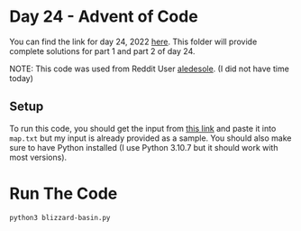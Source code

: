 # Day 24 - Advent of Code

You can find the link for day 24, 2022 [here](https://adventofcode.com/2022/day/24). This folder will provide complete solutions for part 1 and part 2 of day 24.

NOTE: This code was used from Reddit User [aledesole](https://carbon.now.sh/?bg=rgba%28171%2C+184%2C+195%2C+1%29&t=seti&wt=none&l=python&width=901&ds=true&dsyoff=20px&dsblur=68px&wc=true&wa=false&pv=56px&ph=56px&ln=false&fl=1&fm=Hack&fs=14px&lh=133%25&si=false&es=2x&wm=false&code=from%2520math%2520import%2520lcm%250A%250Ainp%2520%253D%2520open%280%29.read%28%29.splitlines%28%29%250AY%252C%2520X%2520%253D%2520len%28inp%29%252C%2520len%28inp%255B0%255D%29%250AZ%2520%253D%2520lcm%28Y%2520-%25202%252C%2520X%2520-%25202%29%250AL%2520%253D%2520%257B%250A%2520%2520%2520%2520%28i%2520%252B%2520j%2520*%25201j%252C%2520%257B%2522%253E%2522%253A%25201%252C%2520%2522v%2522%253A%25201j%252C%2520%2522%253C%2522%253A%2520-1%252C%2520%2522%255E%2522%253A%2520-1j%257D%255Bv%255D%29%250A%2520%2520%2520%2520for%2520j%252C%2520l%2520in%2520enumerate%28inp%252C%2520-1%29%250A%2520%2520%2520%2520for%2520i%252C%2520v%2520in%2520enumerate%28l%252C%2520-1%29%250A%2520%2520%2520%2520if%2520%2522%2523%2522%2520%21%253D%2520v%2520%21%253D%2520%2522.%2522%250A%257D%250A%250A%250Adef%2520isInside%28pos%29%253A%2520%2520%2523%2520True%2520iff%2520not%2520a%2520wall%250A%2520%2520%2520%2520ins%2520%253D%25200%2520%253C%2520pos.real%2520%253C%2520X%2520-%25201%2520and%25200%2520%253C%2520pos.imag%2520%253C%2520Y%2520-%25201%250A%2520%2520%2520%2520return%2520ins%2520or%2520pos%2520%253D%253D%25201%2520or%2520pos%2520%253D%253D%2520X%2520-%25202%2520%252B%2520%28Y%2520-%25201%29%2520*%25201j%250A%250A%250Adef%2520lizardPos%28pos%252C%2520d%252C%2520n%29%253A%2520%2520%2523%2520where%2520lizard%2520at%2520after%2520n%2520steps%2520%28in%2520lizard%2520coords%29%250A%2520%2520%2520%2520pos%2520%252B%253D%2520n%2520*%2520d%250A%2520%2520%2520%2520return%2520pos.real%2520%2525%2520%28X%2520-%25202%29%2520%252B%2520%28pos.imag%2520%2525%2520%28Y%2520-%25202%29%29%2520*%25201j%250A%250A%250Adef%2520find%28start%252C%2520end%252C%2520steps%29%253A%250A%2520%2520%2520%2520res%2520%253D%2520-1%250A%2520%2520%2520%2520visited%2520%253D%2520set%28%29%250A%2520%2520%2520%2520nmoves%2520%253D%2520%255Bstart%255D%250A%2520%2520%2520%2520while%2520nmoves%253A%250A%2520%2520%2520%2520%2520%2520%2520%2520moves%252C%2520nmoves%2520%253D%2520nmoves%252C%2520%255B%255D%250A%2520%2520%2520%2520%2520%2520%2520%2520S%2520%253D%2520%257B%250A%2520%2520%2520%2520%2520%2520%2520%2520%2520%2520%2520%2520lizardPos%28pos%252C%2520d%252C%2520steps%29%2520%252B%25201%2520%252B%25201j%2520for%2520pos%252C%2520d%2520in%2520L%250A%2520%2520%2520%2520%2520%2520%2520%2520%257D%2520%2520%2523%2520positions%2520occupied%2520by%2520lizards%2520%28in%2520map%2520coords%29%250A%2520%2520%2520%2520%2520%2520%2520%2520for%2520p%2520in%2520moves%253A%250A%2520%2520%2520%2520%2520%2520%2520%2520%2520%2520%2520%2520if%2520%28p%252C%2520steps%2520%2525%2520Z%29%2520in%2520visited%253A%250A%2520%2520%2520%2520%2520%2520%2520%2520%2520%2520%2520%2520%2520%2520%2520%2520continue%250A%2520%2520%2520%2520%2520%2520%2520%2520%2520%2520%2520%2520visited.add%28%28p%252C%2520steps%2520%2525%2520Z%29%29%250A%2520%2520%2520%2520%2520%2520%2520%2520%2520%2520%2520%2520if%2520p%2520%253D%253D%2520end%253A%250A%2520%2520%2520%2520%2520%2520%2520%2520%2520%2520%2520%2520%2520%2520%2520%2520res%252C%2520nmoves%2520%253D%2520steps%252C%2520%255B%255D%250A%2520%2520%2520%2520%2520%2520%2520%2520%2520%2520%2520%2520%2520%2520%2520%2520break%250A%2520%2520%2520%2520%2520%2520%2520%2520%2520%2520%2520%2520if%2520p%2520not%2520in%2520S%253A%2520%2523%2520we%2520don%27t%2520run%2520into%2520a%2520lizard%250A%2520%2520%2520%2520%2520%2520%2520%2520%2520%2520%2520%2520%2520%2520%2520%2520nmoves.append%28p%29%2520%2523%2520we%2520stay%250A%2520%2520%2520%2520%2520%2520%2520%2520%2520%2520%2520%2520%2520%2520%2520%2520nmoves.extend%28%2520%2523%2520we%2520move%250A%2520%2520%2520%2520%2520%2520%2520%2520%2520%2520%2520%2520%2520%2520%2520%2520%2520%2520%2520%2520%255B%250A%2520%2520%2520%2520%2520%2520%2520%2520%2520%2520%2520%2520%2520%2520%2520%2520%2520%2520%2520%2520%2520%2520%2520%2520p%2520%252B%2520dx%2520%252B%2520dy%2520*%25201j%250A%2520%2520%2520%2520%2520%2520%2520%2520%2520%2520%2520%2520%2520%2520%2520%2520%2520%2520%2520%2520%2520%2520%2520%2520for%2520dx%2520in%2520%28-1%252C%25200%252C%25201%29%250A%2520%2520%2520%2520%2520%2520%2520%2520%2520%2520%2520%2520%2520%2520%2520%2520%2520%2520%2520%2520%2520%2520%2520%2520for%2520dy%2520in%2520%28-1%252C%25200%252C%25201%29%250A%2520%2520%2520%2520%2520%2520%2520%2520%2520%2520%2520%2520%2520%2520%2520%2520%2520%2520%2520%2520%2520%2520%2520%2520if%2520%28dx%2520%253D%253D%25200%29%2520%21%253D%2520%28dy%2520%253D%253D%25200%29%2520and%2520isInside%28p%2520%252B%2520dx%2520%252B%2520dy%2520*%25201j%29%250A%2520%2520%2520%2520%2520%2520%2520%2520%2520%2520%2520%2520%2520%2520%2520%2520%2520%2520%2520%2520%255D%250A%2520%2520%2520%2520%2520%2520%2520%2520%2520%2520%2520%2520%2520%2520%2520%2520%29%250A%2520%2520%2520%2520%2520%2520%2520%2520steps%2520%252B%253D%25201%2520%2523%2520next%2520minute%250A%2520%2520%2520%2520return%2520res%250A%250A%250AstartToEnd%2520%253D%2520find%281%252C%2520X%2520-%25202%2520%252B%2520%28Y%2520-%25201%29%2520*%25201j%252C%25200%29%250AendToStart%2520%253D%2520find%28X%2520-%25202%2520%252B%2520%28Y%2520-%25201%29%2520*%25201j%252C%25201%252C%2520startToEnd%29%250AstartToEndAgain%2520%253D%2520find%281%252C%2520X%2520-%25202%2520%252B%2520%28Y%2520-%25201%29%2520*%25201j%252C%2520endToStart%29%250Aprint%28%2522Part1%253A%2520%2522%252C%2520startToEnd%29%250Aprint%28%2522Part2%253A%2520%2522%252C%2520startToEndAgain%29%250A). (I did not have time today)

## Setup

To run this code, you should get the input from [this link](https://adventofcode.com/2022/day/24/input) and paste it into `map.txt` but my input is already provided as a sample. You should also make sure to have Python installed (I use Python 3.10.7 but it should work with most versions).

# Run The Code

```bash
python3 blizzard-basin.py
```
